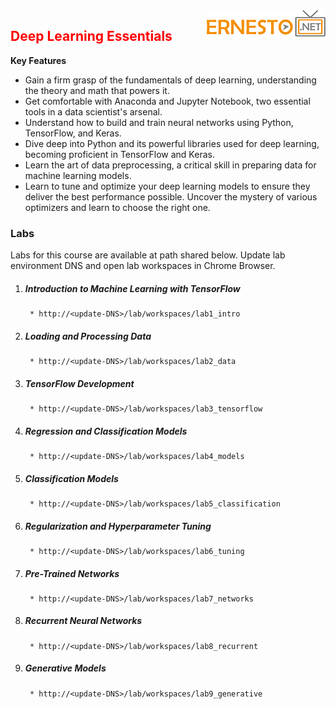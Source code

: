 <img align="right" src="./logo.png">

<h2><span style="color:red;">Deep Learning Essentials</span></h2>


**Key Features**

- Gain a firm grasp of the fundamentals of deep learning, understanding the theory and math that powers it.
- Get comfortable with Anaconda and Jupyter Notebook, two essential tools in a data scientist's arsenal.
- Understand how to build and train neural networks using Python, TensorFlow, and Keras.
- Dive deep into Python and its powerful libraries used for deep learning, becoming proficient in TensorFlow and Keras.
- Learn the art of data preprocessing, a critical skill in preparing data for machine learning models.
- Learn to tune and optimize your deep learning models to ensure they deliver the best performance possible. Uncover the mystery of various optimizers and learn to choose the right one.


### Labs

Labs for this course are available at path shared below. Update lab environment DNS and open lab workspaces in Chrome Browser.

1. ##### Introduction to Machine Learning with TensorFlow
		* http://<update-DNS>/lab/workspaces/lab1_intro
2. ##### Loading and Processing Data
		* http://<update-DNS>/lab/workspaces/lab2_data
3. ##### TensorFlow Development
		* http://<update-DNS>/lab/workspaces/lab3_tensorflow
4. ##### Regression and Classification Models
		* http://<update-DNS>/lab/workspaces/lab4_models
5. ##### Classification Models
		* http://<update-DNS>/lab/workspaces/lab5_classification
6. ##### Regularization and Hyperparameter Tuning
		* http://<update-DNS>/lab/workspaces/lab6_tuning
7. ##### Pre-Trained Networks
		* http://<update-DNS>/lab/workspaces/lab7_networks
8. ##### Recurrent Neural Networks
		* http://<update-DNS>/lab/workspaces/lab8_recurrent
9. ##### Generative Models
		* http://<update-DNS>/lab/workspaces/lab9_generative

